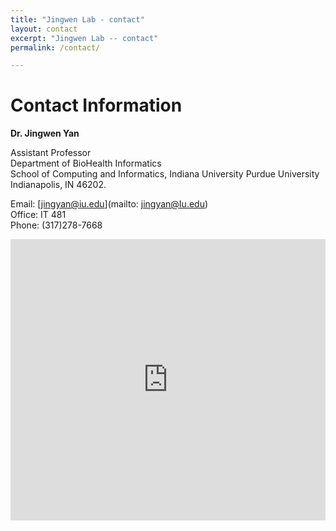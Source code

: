 ```yaml
---
title: "Jingwen Lab - contact"
layout: contact
excerpt: "Jingwen Lab -- contact"
permalink: /contact/

---
```


# Contact Information

**Dr. Jingwen Yan** 

Assistant Professor  
Department of BioHealth Informatics  
School of Computing and Informatics, Indiana University Purdue University Indianapolis, IN 46202. 


Email: [jingyan@iu.edu](mailto: jingyan@Iu.edu)  
Office: IT 481   
Phone: (317)278-7668   

<iframe src="https://www.google.com/maps/embed?pb=!1m18!1m12!1m3!1d6132.6826089827555!2d-86.17757272318957!3d39.776895313350145!2m3!1f0!2f0!3f0!3m2!1i1024!2i768!4f13.1!3m3!1m2!1s0x886b50b62a230249%3A0x4c6d48e226095245!2sICTC%20Building!5e0!3m2!1sen!2sus!4v1647458267370!5m2!1sen!2sus" width="100%" height="450" style="border:0;" allowfullscreen="" loading="lazy"></iframe>

